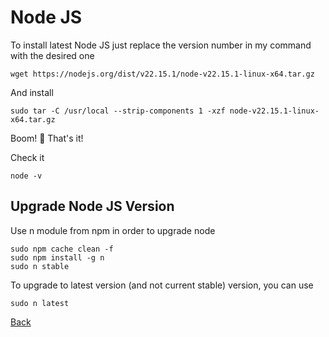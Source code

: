 # Node JS

To install latest Node JS just replace the version number in my command with the desired one

```
wget https://nodejs.org/dist/v22.15.1/node-v22.15.1-linux-x64.tar.gz
```

And install

```
sudo tar -C /usr/local --strip-components 1 -xzf node-v22.15.1-linux-x64.tar.gz
```

Boom! 🎉 That's it! 

Check it 

```
node -v
```

## Upgrade Node JS Version

Use n module from npm in order to upgrade node

```
sudo npm cache clean -f
sudo npm install -g n
sudo n stable
```
To upgrade to latest version (and not current stable) version, you can use

```
sudo n latest
```

[Back](https://github.com/markxxv/webserver)
